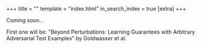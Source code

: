 +++
title = ""
template = "index.html"
in_search_index = true
[extra]
+++


Coming soon...

First one will be: "Beyond Perturbations: Learning Guarantees with Arbitrary Adversarial Test Examples" by Goldwasser et al. 